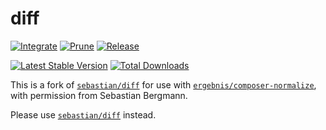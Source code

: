 # diff

[![Integrate](https://github.com/localheinz/diff/workflows/Integrate/badge.svg?branch=main)](https://github.com/localheinz/diff/actions)
[![Prune](https://github.com/localheinz/diff/workflows/Prune/badge.svg?branch=main)](https://github.com/localheinz/diff/actions)
[![Release](https://github.com/localheinz/diff/workflows/Release/badge.svg?branch=main)](https://github.com/localheinz/diff/actions)

[![Latest Stable Version](https://poser.pugx.org/localheinz/diff/v/stable)](https://packagist.org/packages/localheinz/diff)
[![Total Downloads](https://poser.pugx.org/localheinz/diff/downloads)](https://packagist.org/packages/localheinz/diff)

This is a fork of [`sebastian/diff`](https://github.com/sebastianbergmann/diff) for use with [`ergebnis/composer-normalize`](https://github.com/ergebnis/composer-normalize), with permission from Sebastian Bergmann.

Please use [`sebastian/diff`](https://github.com/sebastianbergmann/diff) instead.
